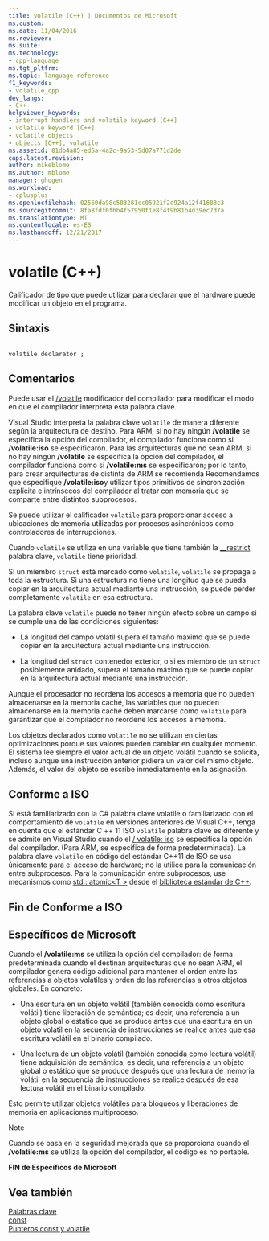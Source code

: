 ```yaml
---
title: volatile (C++) | Documentos de Microsoft
ms.custom: 
ms.date: 11/04/2016
ms.reviewer: 
ms.suite: 
ms.technology:
- cpp-language
ms.tgt_pltfrm: 
ms.topic: language-reference
f1_keywords:
- volatile_cpp
dev_langs:
- C++
helpviewer_keywords:
- interrupt handlers and volatile keyword [C++]
- volatile keyword [C++]
- volatile objects
- objects [C++], volatile
ms.assetid: 81db4a85-ed5a-4a2c-9a53-5d07a771d2de
caps.latest.revision: 
author: mikeblome
ms.author: mblome
manager: ghogen
ms.workload:
- cplusplus
ms.openlocfilehash: 02560da98c583281cc05921f2e924a12f41688c3
ms.sourcegitcommit: 8fa8fdf0fbb4f57950f1e8f4f9b81b4d39ec7d7a
ms.translationtype: MT
ms.contentlocale: es-ES
ms.lasthandoff: 12/21/2017
---
```

# <a name="volatile-c"></a>volatile (C++)
Calificador de tipo que puede utilizar para declarar que el hardware puede modificar un objeto en el programa.  
  
## <a name="syntax"></a>Sintaxis  
  
```  
  
volatile declarator ;  
```  
  
## <a name="remarks"></a>Comentarios  
 Puede usar el [/volatile](../build/reference/volatile-volatile-keyword-interpretation.md) modificador del compilador para modificar el modo en que el compilador interpreta esta palabra clave.  
  
 Visual Studio interpreta la palabra clave `volatile` de manera diferente según la arquitectura de destino. Para ARM, si no hay ningún **/volatile** se especifica la opción del compilador, el compilador funciona como si **/volatile:iso** se especificaron. Para las arquitecturas que no sean ARM, si no hay ningún **/volatile** se especifica la opción del compilador, el compilador funciona como si **/volatile:ms** se especificaron; por lo tanto, para crear arquitecturas de distinta de ARM se recomienda Recomendamos que especifique **/volatile:iso**y utilizar tipos primitivos de sincronización explícita e intrínsecos del compilador al tratar con memoria que se comparte entre distintos subprocesos.  
  
 Se puede utilizar el calificador `volatile` para proporcionar acceso a ubicaciones de memoria utilizadas por procesos asincrónicos como controladores de interrupciones.  
  
 Cuando `volatile` se utiliza en una variable que tiene también la [__restrict](../cpp/extension-restrict.md) palabra clave, `volatile` tiene prioridad.  
  
 Si un miembro `struct` está marcado como `volatile`, `volatile` se propaga a toda la estructura. Si una estructura no tiene una longitud que se pueda copiar en la arquitectura actual mediante una instrucción, se puede perder completamente `volatile` en esa estructura.  
  
 La palabra clave `volatile` puede no tener ningún efecto sobre un campo si se cumple una de las condiciones siguientes:  
  
-   La longitud del campo volátil supera el tamaño máximo que se puede copiar en la arquitectura actual mediante una instrucción.  
  
-   La longitud del `struct` contenedor exterior, o si es miembro de un `struct` posiblemente anidado, supera el tamaño máximo que se puede copiar en la arquitectura actual mediante una instrucción.  
  
 Aunque el procesador no reordena los accesos a memoria que no pueden almacenarse en la memoria caché, las variables que no pueden almacenarse en la memoria caché deben marcarse como `volatile` para garantizar que el compilador no reordene los accesos a memoria.  
  
 Los objetos declarados como `volatile` no se utilizan en ciertas optimizaciones porque sus valores pueden cambiar en cualquier momento.  El sistema lee siempre el valor actual de un objeto volátil cuando se solicita, incluso aunque una instrucción anterior pidiera un valor del mismo objeto.  Además, el valor del objeto se escribe inmediatamente en la asignación.  
  
## <a name="iso-compliant"></a>Conforme a ISO  
 Si está familiarizado con la C# palabra clave volatile o familiarizado con el comportamiento de `volatile` en versiones anteriores de Visual C++, tenga en cuenta que el estándar C ++ 11 ISO `volatile` palabra clave es diferente y se admite en Visual Studio cuando el [/ volatile: iso](../build/reference/volatile-volatile-keyword-interpretation.md) se especifica la opción del compilador. (Para ARM, se especifica de forma predeterminada). La palabra clave `volatile` en código del estándar C++11 de ISO se usa únicamente para el acceso de hardware; no la utilice para la comunicación entre subprocesos. Para la comunicación entre subprocesos, use mecanismos como [std:: atomic\<T >](../standard-library/atomic.md) desde el [biblioteca estándar de C++](../standard-library/cpp-standard-library-reference.md).  
  
## <a name="end-of-iso-compliant"></a>Fin de Conforme a ISO  
  
## <a name="microsoft-specific"></a>Específicos de Microsoft  
 Cuando el **/volatile:ms** se utiliza la opción del compilador: de forma predeterminada cuando el destinan arquitecturas que no sean ARM, el compilador genera código adicional para mantener el orden entre las referencias a objetos volátiles y orden de las referencias a otros objetos globales. En concreto:  
  
-   Una escritura en un objeto volátil (también conocida como escritura volátil) tiene liberación de semántica; es decir, una referencia a un objeto global o estático que se produce antes que una escritura en un objeto volátil en la secuencia de instrucciones se realice antes que esa escritura volátil en el binario compilado.  
  
-   Una lectura de un objeto volátil (también conocida como lectura volátil) tiene adquisición de semántica; es decir, una referencia a un objeto global o estático que se produce después que una lectura de memoria volátil en la secuencia de instrucciones se realice después de esa lectura volátil en el binario compilado.  
  
 Esto permite utilizar objetos volátiles para bloqueos y liberaciones de memoria en aplicaciones multiproceso.  
  
> [!NOTE]
>  Cuando se basa en la seguridad mejorada que se proporciona cuando el **/volatile:ms** se utiliza la opción del compilador, el código es no portable.  
  
**FIN de Específicos de Microsoft**  
  
## <a name="see-also"></a>Vea también  
 [Palabras clave](../cpp/keywords-cpp.md)   
 [const](../cpp/const-cpp.md)   
 [Punteros const y volatile](../cpp/const-and-volatile-pointers.md)